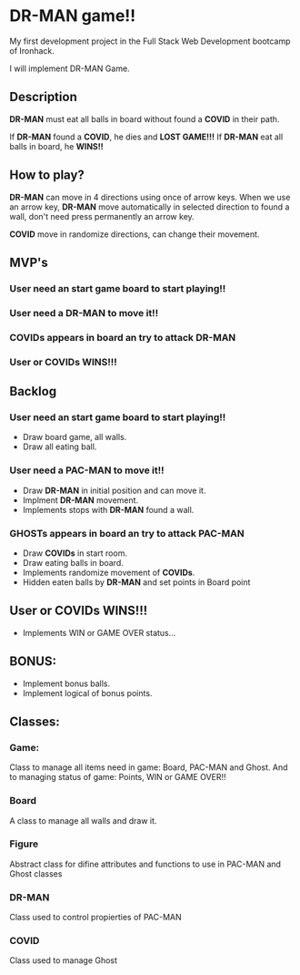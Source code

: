 # DR-MAN game!!

My first development project in the Full Stack Web Development bootcamp of Ironhack.

I will implement DR-MAN Game.

## Description
**DR-MAN** must eat all balls in board without found a **COVID** in their path. 

If **DR-MAN** found a **COVID**, he dies and **LOST GAME!!!**
If **DR-MAN** eat all balls in board, he **WINS!!**

## How to play?
**DR-MAN** can move in 4 directions using once of arrow keys. When we use an arrow key, **DR-MAN** move automatically in selected direction to found a wall, don't need press permanently an arrow key.

**COVID** move in randomize directions, can change their movement.

## MVP's
### User need an start game board to start playing!!
### User need a DR-MAN to move it!!
### COVIDs appears in board an try to attack DR-MAN
### User or COVIDs WINS!!!

## Backlog
### User need an start game board to start playing!!
- Draw board game, all walls.
- Draw all eating ball.

### User need a PAC-MAN to move it!!
- Draw **DR-MAN** in initial position and can move it.
- Implment **DR-MAN** movement.
- Implements stops with **DR-MAN** found a wall.

### GHOSTs appears in board an try to attack PAC-MAN
- Draw **COVIDs** in start room.
- Draw eating balls in board.
- Implements randomize movement of **COVIDs**.
- Hidden eaten balls by **DR-MAN** and set points in Board point

## User or COVIDs WINS!!!
- Implements WIN or GAME OVER status...

## BONUS:
- Implement bonus balls.
- Implement logical of bonus points.

## Classes:
### Game:
Class to manage all items need in game: Board, PAC-MAN and Ghost. And to managing status of game: Points, WIN or GAME OVER!!

### Board
A class to manage all walls and draw it.

### Figure
Abstract class for difine attributes and functions to use in PAC-MAN and Ghost classes

### DR-MAN
Class used to control propierties of PAC-MAN 

### COVID
Class used to manage Ghost